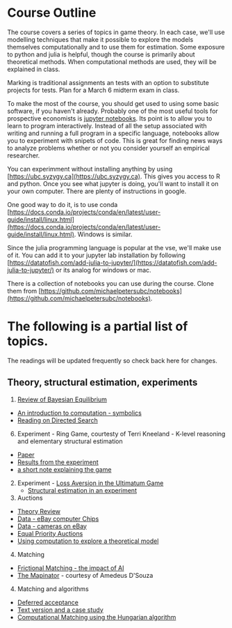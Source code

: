 # Course Outline

The course covers a series of topics in game theory.  In each case, we'll use modelling techniques that 
make it possible to explore the models themselves computationally and to use them for estimation.  Some exposure to python and julia is helpful, though the course is primarily about theoretical methods. When computational methods are used, they will be explained in class. 

Marking is traditional assignments an tests with an option to substitute projects for tests.  Plan for a March 6 midterm exam in class.

To make the most of the course, you should get used to using some basic software, if you haven't already.  Probably one of the most useful tools for prospective economists is [jupyter notebooks](https://jupyter.org/).  Its point is to allow you to learn to program interactively.  Instead of all the setup associated with writing and running a full program in a specific language, notebooks allow you to experiment with snipets of code.  This is great for finding news ways to analyze problems whether or not you consider yourself an empirical researcher.

 You can experimment without installing anything by using [https://ubc.syzygy.ca](https://ubc.syzygy.ca).  This gives you access to R and python.  Once you see what jupyter is doing, you'll want to install it on your own computer.  There are plenty of instructions in google.

 One good way to do it, is to use conda [https://docs.conda.io/projects/conda/en/latest/user-guide/install/linux.html](https://docs.conda.io/projects/conda/en/latest/user-guide/install/linux.html). Windows is similar.

 Since the julia programming language is popular at the vse, we'll make use of it.  You can add it to your jupyter lab installation by following [https://datatofish.com/add-julia-to-jupyter/](https://datatofish.com/add-julia-to-jupyter/) or its analog for windows or mac.

 There is a collection of notebooks you can use during the course.  Clone them from [https://github.com/michaelpetersubc/notebooks](https://github.com/michaelpetersubc/notebooks).


# The following is a partial list of topics. 

The readings will be updated frequently so check back here for changes.

## Theory, structural estimation, experiments

1. [Review of Bayesian Equilibrium](https://montoya.econ.ubc.ca/Econ600/bayesian.pdf)
  * [An introduction to computation - symbolics](https://github.com/michaelpetersubc/notebooks/blob/master/Econ306/directed_search/directed_search_incomplete_info_julia.ipynb)
  * [Reading on Directed Search](https://montoya.econ.ubc.ca/Econ600/directed_search.pdf)
6. Experiment - Ring Game, courtesty of Terri Kneeland - K-level reasoning and elementary structural estimation
  * [Paper](http://www.tkneeland.com/uploads/9/5/4/8/95483354/ecta11983.pdf)
  * [Results from the experiment](https://github.com/michaelpetersubc/notebooks/tree/master/Econ515/ring_game)
  * [a short note explaining the game](https://montoya.econ.ubc.ca/Econ306/terri_experiment.pdf)
2. Experiment - [Loss Aversion in the Ultimatum Game](https://montoya.econ.ubc.ca/Econ600/mike_reference_offer.pdf)
    * [Structural estimation in an experiment](https://github.com/michaelpetersubc/notebooks/tree/master/Econ515/ultimatum_game)
3. Auctions
  * [Theory Review](https://montoya.econ.ubc.ca/Econ600/auctions.pdf)
  * [Data - eBay computer Chips](https://github.com/michaelpetersubc/notebooks/tree/master/processors)
  * [Data - cameras on eBay](https://github.com/michaelpetersubc/notebooks/tree/master/eBay)
  * [Equal Priority Auctions](https://lihao.microeconomics.ca/sites/lihao.microeconomics.ca/files/content/research/Mike.pdf)
  * [Using computation to explore a theoretical model](https://github.com/michaelpetersubc/notebooks/blob/master/unobserved_mechanisms/calculate_equiibrium.ipynb)
4. Matching
  * [Frictional Matching - the impact of AI](https://montoya.econ.ubc.ca/papers/markets/markets.pdf)
  * [The Mapinator](https://sage.microeconomics.ca) - courtesy of Amedeus D'Souza
4.  Matching and algorithms
  * [Deferred acceptance](http://montoya.econ.ubc.ca/Econ600/matching.pdf)
  * [Text version and a case study](http://montoya.econ.ubc.ca/Econ306/deferred_acceptance.pdf)  
  * [Computational Matching using the Hungarian algorithm](https://montoya.econ.ubc.ca/Econ514/hungarian.pdf)
